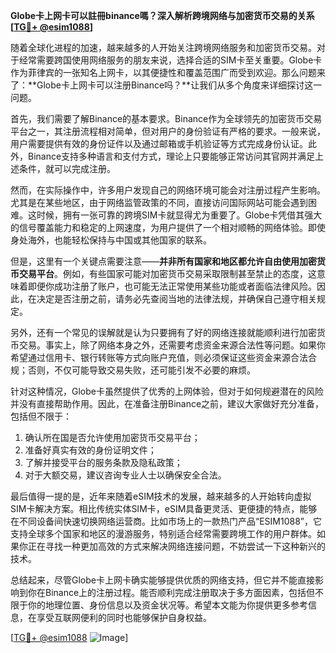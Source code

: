**Globe卡上网卡可以註冊binance嗎？深入解析跨境网络与加密货币交易的关系[[TG💪+ @esim1088](https://t.me/s/esim1088)]**

随着全球化进程的加速，越来越多的人开始关注跨境网络服务和加密货币交易。对于经常需要跨国使用网络服务的朋友来说，选择合适的SIM卡至关重要。Globe卡作为菲律宾的一张知名上网卡，以其便捷性和覆盖范围广而受到欢迎。那么问题来了：**Globe卡上网卡可以注册Binance吗？**让我们从多个角度来详细探讨这一问题。

首先，我们需要了解Binance的基本要求。Binance作为全球领先的加密货币交易平台之一，其注册流程相对简单，但对用户的身份验证有严格的要求。一般来说，用户需要提供有效的身份证件以及通过邮箱或手机验证等方式完成身份认证。此外，Binance支持多种语言和支付方式，理论上只要能够正常访问其官网并满足上述条件，就可以完成注册。

然而，在实际操作中，许多用户发现自己的网络环境可能会对注册过程产生影响。尤其是在某些地区，由于网络监管政策的不同，直接访问国际网站可能会遇到困难。这时候，拥有一张可靠的跨境SIM卡就显得尤为重要了。Globe卡凭借其强大的信号覆盖能力和稳定的上网速度，为用户提供了一个相对顺畅的网络体验。即使身处海外，也能轻松保持与中国或其他国家的联系。

但是，这里有一个关键点需要注意——**并非所有国家和地区都允许自由使用加密货币交易平台**。例如，有些国家可能对加密货币交易采取限制甚至禁止的态度，这意味着即便你成功注册了账户，也可能无法正常使用某些功能或者面临法律风险。因此，在决定是否注册之前，请务必先查阅当地的法律法规，并确保自己遵守相关规定。

另外，还有一个常见的误解就是认为只要拥有了好的网络连接就能顺利进行加密货币交易。事实上，除了网络本身之外，还需要考虑资金来源合法性等问题。如果你希望通过信用卡、银行转账等方式向账户充值，则必须保证这些资金来源合法合规；否则，不仅可能导致交易失败，还可能引发不必要的麻烦。

针对这种情况，Globe卡虽然提供了优秀的上网体验，但对于如何规避潜在的风险并没有直接帮助作用。因此，在准备注册Binance之前，建议大家做好充分准备，包括但不限于：

1. 确认所在国是否允许使用加密货币交易平台；
2. 准备好真实有效的身份证明文件；
3. 了解并接受平台的服务条款及隐私政策；
4. 对于大额交易，建议咨询专业人士以确保安全合法。

最后值得一提的是，近年来随着eSIM技术的发展，越来越多的人开始转向虚拟SIM卡解决方案。相比传统实体SIM卡，eSIM具备更灵活、更便捷的特点，能够在不同设备间快速切换网络运营商。比如市场上的一款热门产品“ESIM1088”，它支持全球多个国家和地区的漫游服务，特别适合经常需要跨境工作的用户群体。如果你正在寻找一种更加高效的方式来解决网络连接问题，不妨尝试一下这种新兴的技术。

总结起来，尽管Globe卡上网卡确实能够提供优质的网络支持，但它并不能直接影响到你在Binance上的注册过程。能否顺利完成注册取决于多方面因素，包括但不限于你的地理位置、身份信息以及资金状况等。希望本文能为你提供更多参考信息，在享受互联网便利的同时也能够保护自身权益。

[[TG💪+ @esim1088](https://t.me/s/esim1088) ![Image](https://i.postimg.cc/4NQfJmqS/Snipaste-2025-05-13-00-14-12.png)]